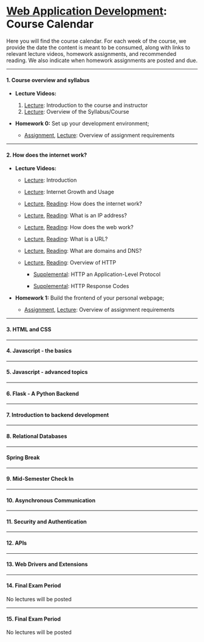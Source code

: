 # [Web Application Development](https://gitlab.msu.edu/cse477-spring-2025/course-materials): Course Calendar

Here you will find the course calendar. For each week of the course, we provide the date the content is meant to be consumed, along with links to relevant lecture videos, homework assignments, and recommended reading. We also indicate when homework assignments are posted and due.  



<hr>

#### 1. Course overview and syllabus

- **Lecture Videos:**
  1. [Lecture](https://youtu.be/KSBRzzAlvLw): Introduction to the course and instructor
  2. [Lecture](https://youtu.be/QyDo5-qBOhk): Overview of the Syllabus/Course

- **Homework 0:** Set up your development environment; 
  - [Assignment](../homework/Homework-0), [Lecture](https://youtu.be/AaPNWj6GgI0): Overview of assignment requirements

<hr>

#### 2. How does the internet work?

* **Lecture Videos:**

  * [Lecture](https://youtu.be/9_uYlzaU29g): Introduction

  * [Lecture](https://youtu.be/hfbHZxBZbQ8): Internet Growth and Usage

  * [Lecture](https://youtu.be/6iz9tgF9sKo), [Reading](https://developer.mozilla.org/en-US/docs/Learn/Common_questions/How_does_the_Internet_work): How does the internet work?

  * [Lecture](https://youtu.be/P875_nCUaQ4), [Reading](https://www.kaspersky.com/resource-center/definitions/what-is-an-ip-address): What is an IP address? 

  * [Lecture](https://youtu.be/RvSgbEbMd0w), [Reading](https://developer.mozilla.org/en-US/docs/Learn/Getting_started_with_the_web/How_the_Web_works): How does the web work? 

  * [Lecture](https://youtu.be/2G3WYxxKAaU), [Reading](https://developer.mozilla.org/en-US/docs/Learn/Common_questions/What_is_a_URL): What is a URL? 

  * [Lecture](https://youtu.be/2IxMKuaOFjo), [Reading](https://developer.mozilla.org/en-US/docs/Learn/Common_questions/What_is_a_domain_name): What are domains and DNS? 

  * [Lecture](https://youtu.be/5hFUqCIq0xw), [Reading](https://developer.mozilla.org/en-US/docs/Web/HTTP/Overview): Overview of HTTP

    * [Supplemental](https://dev.opera.com/articles/http-basic-introduction/): HTTP an Application-Level Protocol

    * [Supplemental](https://dev.opera.com/articles/http-response-codes/): HTTP Response Codes

      

* **Homework 1:** Build the frontend of your personal webpage; 

  * [Assignment](../homework/Homework-1), [Lecture](https://youtu.be/RxyNQgcdNiY): Overview of assignment requirements



<hr>

####  **3. HTML and CSS** 





<hr>

#### 4. Javascript - the basics





<hr>

#### 5. Javascript - advanced topics





<hr>

#### 6. Flask - A Python Backend





<hr>

#### 7.  Introduction to backend development





<hr>

#### 8. Relational Databases 





<hr>

#### Spring Break





<hr>

#### 9. Mid-Semester Check In





<hr>

#### 10. Asynchronous Communication





<hr>

#### 11. Security and Authentication






<hr>

#### 12. APIs





<hr>

#### 13. Web Drivers and Extensions






<hr>

#### 14. Final Exam Period

No lectures will be posted




<hr>

#### 15. Final Exam Period

No lectures will be posted
